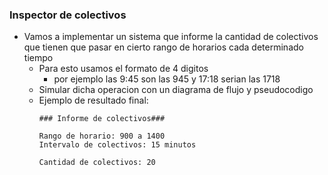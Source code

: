 ### Inspector de colectivos

- Vamos a implementar un sistema que informe la cantidad de colectivos que tienen que pasar en cierto rango de horarios cada determinado tiempo
    - Para esto usamos el formato de 4 digitos
        - por ejemplo las 9:45 son las 945 y 17:18 serian las 1718
    - Simular dicha operacion con un diagrama de flujo y pseudocodigo
    - Ejemplo de resultado final:
        ```
        ### Informe de colectivos###

        Rango de horario: 900 a 1400
        Intervalo de colectivos: 15 minutos
        
        Cantidad de colectivos: 20
        ``` 